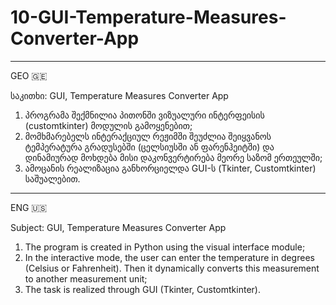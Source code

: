 # 10-GUI-Temperature-Measures-Converter-App


__________________________________________________________________________________
GEO 🇬🇪 

საკითხი: GUI, Temperature Measures Converter App

1. პროგრამა შექმნილია პითონში ვიზუალური ინტერფეისის (customtkinter) მოდულის გამოყენებით;
2. მომხმარებელს ინტერაქციულ რეჟიმში შეუძლია შეიყვანოს ტემპერატურა გრადუსებში (ცელსიუსში ან ფარენჰეიტში) და
   დინამიურად მოხდება მისი დაკონვერტირება მეორე საზომ ერთეულში;
3. ამოცანის რეალიზაცია განხორციელდა GUI-ს (Tkinter, Customtkinter) საშუალებით.

__________________________________________________________________________________
ENG 🇺🇸 

Subject: GUI, Temperature Measures Converter App

1. The program is created in Python using the visual interface module;
2. In the interactive mode, the user can enter the temperature in degrees (Celsius or Fahrenheit). 
   Then it dynamically converts this measurement to another measurement unit;
3. The task is realized through GUI (Tkinter, Customtkinter).
